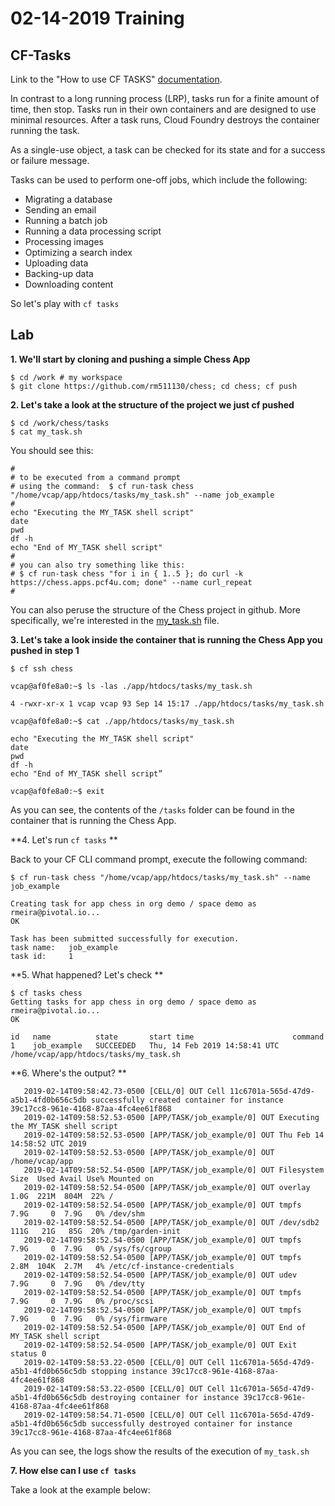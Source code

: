 # 02-14-2019 Training 

## CF-Tasks
Link to the "How to use CF TASKS" [documentation](https://docs.cloudfoundry.org/devguide/using-tasks.html).

In contrast to a long running process (LRP), tasks run for a finite amount of time, then stop. Tasks run in their own containers and are designed to use minimal resources. After a task runs, Cloud Foundry destroys the container running the task.

As a single-use object, a task can be checked for its state and for a success or failure message.

Tasks can be used to perform one-off jobs, which include the following:

- Migrating a database
- Sending an email
- Running a batch job
- Running a data processing script
- Processing images
- Optimizing a search index
- Uploading data
- Backing-up data
- Downloading content

So let's play with `cf tasks`

## Lab 

**1. We'll start by cloning and pushing a simple Chess App**

```
$ cd /work # my workspace
$ git clone https://github.com/rm511130/chess; cd chess; cf push
```

**2. Let's take a look at the structure of the project we just cf pushed**

```
$ cd /work/chess/tasks
$ cat my_task.sh 
```

You should see this: 

```
#
# to be executed from a command prompt
# using the command:  $ cf run-task chess "/home/vcap/app/htdocs/tasks/my_task.sh" --name job_example
#
echo "Executing the MY_TASK shell script"
date
pwd
df -h
echo "End of MY_TASK shell script"
#
# you can also try something like this: 
# $ cf run-task chess "for i in { 1..5 }; do curl -k https://chess.apps.pcf4u.com; done" --name curl_repeat
# 
```

You can also peruse the structure of the Chess project in github. More specifically, we're interested in the [my_task.sh](https://github.com/rm511130/chess/blob/master/tasks/my_task.sh) file.

**3. Let's take a look inside the container that is running the Chess App you pushed in step 1**

```
$ cf ssh chess

vcap@af0fe8a0:~$ ls -las ./app/htdocs/tasks/my_task.sh 

4 -rwxr-xr-x 1 vcap vcap 93 Sep 14 15:17 ./app/htdocs/tasks/my_task.sh

vcap@af0fe8a0:~$ cat ./app/htdocs/tasks/my_task.sh

echo "Executing the MY_TASK shell script"
date
pwd
df -h
echo "End of MY_TASK shell script”

vcap@af0fe8a0:~$ exit
```

As you can see, the contents of the `/tasks` folder can be found in the container that is running the Chess App.

**4. Let's run `cf tasks` **

Back to your CF CLI command prompt, execute the following command:

```
$ cf run-task chess "/home/vcap/app/htdocs/tasks/my_task.sh" --name job_example

Creating task for app chess in org demo / space demo as rmeira@pivotal.io...
OK

Task has been submitted successfully for execution.
task name:   job_example
task id:     1
```

**5. What happened? Let's check **

```
$ cf tasks chess
Getting tasks for app chess in org demo / space demo as rmeira@pivotal.io...
OK

id   name          state       start time                      command
1    job_example   SUCCEEDED   Thu, 14 Feb 2019 14:58:41 UTC   /home/vcap/app/htdocs/tasks/my_task.sh
```

**6. Where's the output? **

```
   2019-02-14T09:58:42.73-0500 [CELL/0] OUT Cell 11c6701a-565d-47d9-a5b1-4fd0b656c5db successfully created container for instance 39c17cc8-961e-4168-87aa-4fc4ee61f868
   2019-02-14T09:58:52.53-0500 [APP/TASK/job_example/0] OUT Executing the MY_TASK shell script
   2019-02-14T09:58:52.53-0500 [APP/TASK/job_example/0] OUT Thu Feb 14 14:58:52 UTC 2019
   2019-02-14T09:58:52.53-0500 [APP/TASK/job_example/0] OUT /home/vcap/app
   2019-02-14T09:58:52.54-0500 [APP/TASK/job_example/0] OUT Filesystem      Size  Used Avail Use% Mounted on
   2019-02-14T09:58:52.54-0500 [APP/TASK/job_example/0] OUT overlay         1.0G  221M  804M  22% /
   2019-02-14T09:58:52.54-0500 [APP/TASK/job_example/0] OUT tmpfs           7.9G     0  7.9G   0% /dev/shm
   2019-02-14T09:58:52.54-0500 [APP/TASK/job_example/0] OUT /dev/sdb2       111G   21G   85G  20% /tmp/garden-init
   2019-02-14T09:58:52.54-0500 [APP/TASK/job_example/0] OUT tmpfs           7.9G     0  7.9G   0% /sys/fs/cgroup
   2019-02-14T09:58:52.54-0500 [APP/TASK/job_example/0] OUT tmpfs           2.8M  104K  2.7M   4% /etc/cf-instance-credentials
   2019-02-14T09:58:52.54-0500 [APP/TASK/job_example/0] OUT udev            7.9G     0  7.9G   0% /dev/tty
   2019-02-14T09:58:52.54-0500 [APP/TASK/job_example/0] OUT tmpfs           7.9G     0  7.9G   0% /proc/scsi
   2019-02-14T09:58:52.54-0500 [APP/TASK/job_example/0] OUT tmpfs           7.9G     0  7.9G   0% /sys/firmware
   2019-02-14T09:58:52.54-0500 [APP/TASK/job_example/0] OUT End of MY_TASK shell script
   2019-02-14T09:58:52.54-0500 [APP/TASK/job_example/0] OUT Exit status 0
   2019-02-14T09:58:53.22-0500 [CELL/0] OUT Cell 11c6701a-565d-47d9-a5b1-4fd0b656c5db stopping instance 39c17cc8-961e-4168-87aa-4fc4ee61f868
   2019-02-14T09:58:53.22-0500 [CELL/0] OUT Cell 11c6701a-565d-47d9-a5b1-4fd0b656c5db destroying container for instance 39c17cc8-961e-4168-87aa-4fc4ee61f868
   2019-02-14T09:58:54.71-0500 [CELL/0] OUT Cell 11c6701a-565d-47d9-a5b1-4fd0b656c5db successfully destroyed container for instance 39c17cc8-961e-4168-87aa-4fc4ee61f868
```   

As you can see, the logs show the results of the execution of `my_task.sh`

**7. How else can I use `cf tasks`**

Take a look at the example below:





